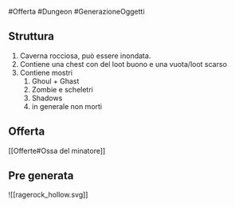 #Offerta #Dungeon #GenerazioneOggetti 
## Struttura
1) Caverna rocciosa, può essere inondata.
2) Contiene una chest con del loot buono e una vuota/loot scarso
3) Contiene mostri 
	1) Ghoul + Ghast
	2) Zombie e scheletri
	3) Shadows
	4) in generale non morti

## Offerta
[[Offerte#Ossa del minatore]]


## Pre generata

![[ragerock_hollow.svg]]
